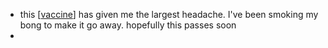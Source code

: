- this [[vaccine]] has given me the largest headache. I've been smoking my bong to make it go away. hopefully this passes soon
- 

[//begin]: # "Autogenerated link references for markdown compatibility"
[vaccine]: vaccine.md "vaccine"
[//end]: # "Autogenerated link references"